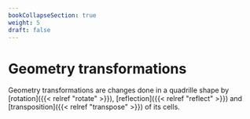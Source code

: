 ```yaml
---
bookCollapseSection: true
weight: 5
draft: false
---
```


# Geometry transformations

Geometry transformations are changes done in a quadrille shape by [rotation]({{< relref "rotate" >}}), [reflection]({{< relref "reflect" >}}) and [transposition]({{< relref "transpose" >}}) of its cells.